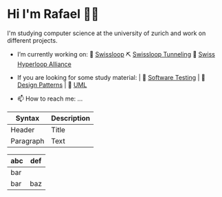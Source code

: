 # Hi I'm Rafael 👋🏼

I'm studying computer science at the university of zurich and work on different projects. 

- I’m currently working on:
  🚀 [Swissloop](https://swissloop.ch/) 
  ⛏ [Swissloop Tunneling](https://swisslooptunneling.ch/) 
  🤝 [Swiss Hyperloop Alliance](http://swiss-hyperloop-alliance.ch/) 
  
- If you are looking for some study material:
  | 📕 [Software Testing](https://radubauzh.github.io/Software-Testing/)
  | 📗 [Design Patterns](https://radubauzh.github.io/Design-Patterns/ )
  | 📘 [UML](https://radubauzh.github.io/UML/)

- 📫 How to reach me: ...


| Syntax      | Description |
| ----------- | ----------- |
| Header      | Title       |
| Paragraph   | Text        |


| abc | def |
| --- | --- |
| bar |
| bar | baz | boo |
